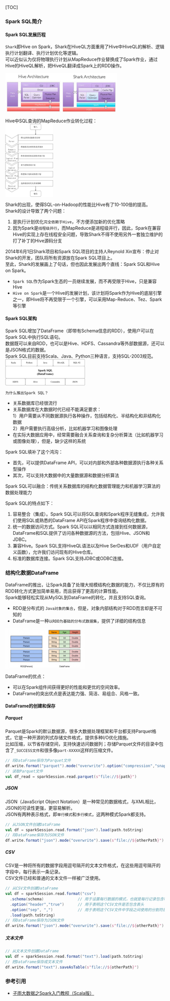 [TOC]
### Spark SQL简介
#### Spark SQL发展历程
`Shark`即Hive on Spark，Shark在HiveQL方面重用了Hive中HiveQL的解析、逻辑执行计划翻译、执行计划优化等逻辑。<br>
可以近似认为仅将物理执行计划从MapReduce作业替换成了Spark作业，通过Hive的HiveQL解析，把HiveQL翻译成Spark上的RDD操作。

<img src="images/sparkSQL_shark_hive.png" width="70%" height="70%" alt="">

Hive中SQL查询的MapReduce作业转化过程：<br>
<img src="images/sparkSQL_Hive中SQL查询的MapReduce作业转化过程.png" width="30%" height="30%" align="center">

Shark的出现，使得SQL-on-Hadoop的性能比Hive有了10-100倍的提高。<br>
Shark的设计导致了两个问题：
1. 是执行计划优化`完全依赖于Hive`，不方便添加新的优化策略
2. 因为Spark是`线程级并行`，而MapReduce是进程级并行，因此，Spark在兼容Hive的实现上存在线程安全问题，导致Shark不得不使用另外一套独立维护的打了补丁的Hive源码分支

2014年6月1日Shark项目和Spark SQL项目的主持人Reynold Xin宣布：停止对Shark的开发，团队将所有资源放在Spark SQL项目上。<br>
至此，Shark的发展画上了句话，但也因此发展出两个直线：Spark SQL和Hive on Spark。
+ `Spark SQL`作为Spark生态的一员继续发展，而不再受限于Hive，只是兼容Hive
+ `Hive on Spark`是一个Hive的发展计划，该计划将Spark作为Hive的底层引擎之一，即Hive将不再受限于一个引擎，可以采用Map-Reduce、Tez、Spark等引擎

#### Spark SQL架构
Spark SQL增加了DataFrame（即带有Schema信息的RDD），使用户可以在Spark SQL中执行SQL语句。<br>
数据既可以来自RDD，也可以是Hive、HDFS、Cassandra等外部数据源，还可以是JSON格式的数据。<br>
Spark SQL目前支持Scala、Java、Python三种语言，支持SQL-2003规范。<br>
<img src="images/sparkSQL_支持的数据格式和编程语言.png" width="50%" height="50%" align="center">

`为什么推出Spark SQL？`
+ 关系数据库已经很流行
+ 关系数据库在大数据时代已经不能满足要求：<br>
  1）用户需要从不同数据源执行各种操作，包括结构化、半结构化和非结构化数据<br>
  2）用户需要执行高级分析，比如机器学习和图像处理
+ 在实际大数据应用中，经常需要融合关系查询和复杂分析算法（比如机器学习或图像处理），但是，缺少这样的系统

Spark SQL填补了这个鸿沟：
+ 首先，可以提供DataFrame API，可以对内部和外部各种数据源执行各种关系型操作
+ 其次，可以支持大数据中的大量数据源和数据分析算法

Spark SQL可以融合：传统关系数据库的结构化数据管理能力和机器学习算法的数据处理能力

Spark SQL的特点如下：
1. 容易整合（集成）。Spark SQL可以将SQL查询和Spark程序无缝集成，允许我们使用SQL或熟悉的DataFrame API在Spark程序中查询结构化数据。
2. 统一的数据访问方式。Spark SQL可以以相同方式连接到任何数据源，DataFrame和SQL提供了访问各种数据源的方法，包括Hive、JSON和JDBC。
3. 兼容Hive。Spark SQL支持HiveQL语法以及Hive SerDes和UDF（用户自定义函数），允许我们访问现有的Hive仓库。
4. 标准的数据库连接。Spark SQL支持JDBC或ODBC连接。

### 结构化数据DataFrame
DataFrame的推出，让Spark具备了处理大规模结构化数据的能力，不仅比原有的RDD转化方式更加简单易用，而且获得了更高的计算性能。<br>
Spark能够轻松实现从MySQL到DataFrame的转化，并且支持SQL查询。<br>
+ RDD是分布式的 `Java对象的集合`，但是，对象内部结构对于RDD而言却是不可知的
+ DataFrame是一种`以RDD为基础的分布式数据集`，提供了详细的结构信息

<img src="images/sparkSQL_DataFrame与RDD的区别.png" width="50%" height="50%" align="center">

DataFrame的优点：
+ 可以在Spark组件间获得更好的性能和更优的空间效率。
+ DataFrame的突出优点是表达能力强、简洁、易组合、风格一致。

#### DataFrame的创建和保存
##### Parquet
Parquet是Spark的默认数据源，很多大数据处理框架和平台都支持Parquet格式，它是一种开源的列式存储文件格式，提供多种I/O优化措施。<br>
比如压缩，以节省存储空间，支持快速访问数据列；存储Parquet文件的目录中包含了`_SUCCESS文件`和很多像`part-XXXXX`这样的压缩文件。<br>
```scala
// 将DataFrame保存为Parquet文件
df.write.format("parquet").mode("overwrite").option("compression","snappy").save(s"file://${path}")
// 读取Parquet文件
val df_read = sparkSession.read.parquet(s"file://${path}")
```

##### JSON
JSON（JavaScript Object Notation）是一种常见的数据格式，与XML相比，JSON的可读性更强，更容易解析。<br>
JSON有两种表示格式，即`单行模式`和`多行模式`，这两种模式Spark都支持。<br>
```scala
// 从JSON文件创建DataFrame
val df = sparkSession.read.format("json").load(path.toString)
// 将DataFrame保存为JSON文件
df.write.format("json").mode("overwrite").save(s"file://${otherPath}")
```

##### CSV
CSV是一种将所有的数据字段用逗号隔开的文本文件格式，在这些用逗号隔开的字段中，每行表示一条记录。<br>
CSV文件已经和普通的文本文件一样被广泛使用。<br>
```scala
// 从CSV文件创建DataFrame
val df = sparkSession.read.format("csv")
  .schema(schema)               // 用于设置每行数据的模式，也就是每行记录包含哪些字段，每个字段是什么数据类型
  .option("header","true")      // 用于表明这个CSV文件是否包含表头
  .option("sep", ",")           // 用于表明这个CSV文件中字段之间使用的分割符是分号，默认使用逗号作为分隔符
  .load(path.toString)
// 将DataFrame保存为JSON文件
df.write.format("json").mode("overwrite").save(s"file://${otherPath}")
```

##### 文本文件
```scala
// 从文本文件创建DataFrame
val df = sparkSession.read.format("text").load(path.toString)
// 把DataFrame保存成文本文件
df.write.format("text").saveAsTable(s"file://${otherPath}")
```

### 参考引用
+ [子雨大数据之Spark入门教程（Scala版）](https://dblab.xmu.edu.cn/blog/924/)












